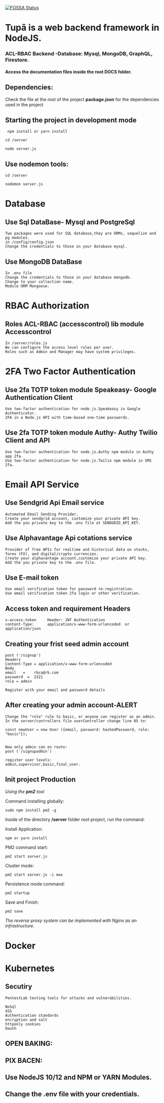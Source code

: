 [![FOSSA Status](https://app.fossa.com/api/projects/git%2Bgithub.com%2FGuillerbr%2Frbac-node-acl-mongo.svg?type=small)](https://app.fossa.com/projects/git%2Bgithub.com%2FGuillerbr%2Frbac-node-acl-mongo?ref=badge_small)

# Tupã is a web backend framework in NodeJS.
### ACL-RBAC Backend -Database: Mysql, MongoDB, GraphQL, Firestore.

#### Access the documentation files inside the root DOCS folder.
## Dependencies:

Check the file at the root of the project **package.json** for the dependencies used in the project

## Starting the project in development mode

` npm install or yarn install`

`cd /server`

`node server.js`

## Use nodemon tools:

`cd /server`

`nodemon server.js`

# Database

## Use Sql DataBase- Mysql and PostgreSql

    Two packages were used for SQL database,they are ORMs, sequelize and pg modules.
    in /config/config.json
    Change the credentials to those in your database mysql.

## Use MongoDB DataBase

    In .env file
    Change the credentials to those in your database mongodb.
    Change to your collection name.
    Module ORM Mongoose.

# RBAC Authorization

## Roles ACL-RBAC (accesscontrol) lib module Accesscontrol

    In /server/roles.js
    We can configure the access level rules per user.
    Roles such as Admin and Manager may have system privileges.

# 2FA Two Factor Authentication

## Use 2fa TOTP token module Speakeasy- Google Authentication Client

    Use two-factor authentication for node.js.Speakeasy in Google Authenticator.
    2FA in a Node.js API with time-based one-time passwords.

## Use 2fa TOTP token module Authy- Authy Twilio Client and API

    Use two-factor authentication for node.js.Authy npm module in Authy app 2fa.
    Use two-factor authentication for node.js.Twilio npm module in SMS 2fa.

# Email API Service

## Use Sendgrid Api Email service

    Automated Email Sending Provider.
    Create your sendgrid account, customize your private API key.
    Add the you private key to the .env file at SENDGRID_API_KEY.

## Use Alphavantage Api cotations service

    Provider of free APIs for realtime and historical data on stocks, forex (FX), and digital/crypto currencies.
    Create your alphavantage account,customize your private API key.
    Add the you private key to the .env file.

## Use E-mail token

    Use email verification token for password re-registration.
    Use email verification token 2fa login or other verification.

## Access token and requirement Headers

    x-access-token     Header: JWT Authentication
    content-Type:      application/x-www-form-urlencoded  or  application/json

## Creating your frist seed admin account

    post ('/signup')
    Headers
    Content-Type = application/x-www-form-urlencoded
    Body
    email   =    rbca@rb.com
    password  =  2321
    role = admin

    Register with your email and password details

## After creating your admin account-ALERT

    Change the "role" rule to basic, or anyone can register as an admin.
    In the server/controllers file userController change line 85 to:

    const newUser = new User ({email, password: hashedPassword, role: "basic"});


    Now only admin can on route:
    post ('/signupadmin')

    register user levels:
    admin,supervisor,basic,final_user.

## Init project Production

_Using the **pm2** tool_

Command installing globally:

`sudo npm install pm2 -g`

Inside of the directory **/server** folder root project, run the command:

Install Application:

`npm or yarn install`

PM2 command start:

`pm2 start server.js`

Cluster mode:

`pm2 start server.js -i max`

Persistence mode command:

`pm2 startup`

Save and Finish:

`pm2 save`

*The reverse proxy system can be implemented with Nginx as an infrastructure.*

# Docker

# Kubernetes

## Secutiry

    PentestLab testing tools for attacks and vulnerabilities.

    NoSql
    XSS
    Authentication standards
    encryption and salt
    httponly cookies
    Oauth

## OPEN BAKING:

## PIX BACEN:

## Use NodeJS 10/12 and NPM or YARN Modules.

## Change the .env file with your credentials.
